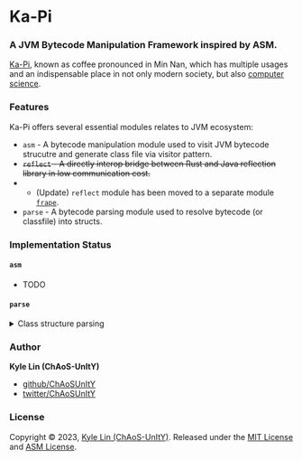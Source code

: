 # Ka-Pi

### A JVM Bytecode Manipulation Framework inspired by ASM.

[Ka-Pi](https://en.wiktionary.org/wiki/ka-pi), known as coffee 
pronounced in Min Nan, which has multiple usages and an indispensable
place in not only modern society, but also [computer science](https://en.wikipedia.org/wiki/Java_(programming_language)).

### Features

Ka-Pi offers several essential modules relates to JVM ecosystem:

- `asm` - A bytecode manipulation module used to visit JVM bytecode strucutre and generate class file via visitor pattern.
- ~~`reflect` - A directly interop bridge between Rust and Java reflection library in low communication cost.~~
- - (Update) `reflect` module has been moved to a separate module [`frape`](https://github.com/ChAoSUnItY/frape).
- `parse` - A bytecode parsing module used to resolve bytecode (or classfile) into structs.

### Implementation Status

#### `asm` 
- TODO

#### `parse`
<details>
    <summary> Class structure parsing </summary>

- [x] Magic Number (0xCAFEBABE)
- [x] Constant Pool
- - [x] Utf8
- - [x] Integer
- - [x] Float
- - [x] Long
- - [x] Double
- - [x] Class
- - [x] String
- - [x] Fieldref
- - [x] Methodref
- - [x] InterfaceMethodref
- - [x] NameAndType
- - [x] MethodHandle
- - [x] MethodType
- - [x] InvokeDynamic
- [x] Access Flags (Class)
- [x] This Class
- [x] Super Class
- [x] Interfaces
- [x] Field
- - [x] Access Flags (Field)
- - [x] Name Index
- - [x] Descriptor Index
- - [x] Attributes (See Class#Attributes)
- [x] Method
- - [x] Access Flags (Method)
- - [x] Name Index
- - [x] Descriptor Index
- - [x] Attributes (See Class#Attributes)
- [x] Attributes
- - [x] Attribute Info
- - - [ ] Critical for JVM
- - - - [x] ConstantValue
- - - - [x] Code
- - - - [x] StackMapTable
- - - - [x] BootstrapMethods
- - - - [ ] NestHost
- - - - [ ] NestMembers
- - - - [ ] PermittedSubclasses
- - - [ ] Critical for Java SE
- - - - [ ] Exceptions
- - - - [ ] InnerClasses
- - - - [ ] EnclosingMethod
- - - - [ ] Synthetic
- - - - [ ] Signature
- - - - [ ] Record
- - - - [x] SourceFile
- - - - [x] LineNumberTable
- - - - [ ] LocalVariableTable
- - - - [ ] LocalVariableTypeTable
- - - [ ] Not critical
- - - - [ ] SourceDebugExtension
- - - - [ ] Deprecated
- - - - [ ] RuntimeVisibleAnnotations
- - - - [ ] RuntimeInvisibleAnnotations
- - - - [ ] RuntimeVisibleParameterAnnotations
- - - - [ ] RuntimeInvisibleParameterAnnotations
- - - - [ ] RuntimeVisibleTypeAnnotations
- - - - [ ] RuntimeInvisibleTypeAnnotations
- - - - [ ] AnnotationDefault
- - - - [ ] MethodParameters
- - - - [ ] Module
- - - - [ ] ModulePackages
- - - - [ ] ModuleMainClass
- - - [x] Custom Attribute (Not described in specification)
</details>

### Author

**Kyle Lin (ChAoS-UnItY)**

* [github/ChAoSUnItY](https://github.com/ChAoSUnItY)
* [twitter/ChAoSUnItY](https://twitter.com/ChAoSUnItY_)

### License

Copyright © 2023, [Kyle Lin (ChAoS-UnItY)](https://github.com/ChAoSUnItY).
Released under the [MIT License](LICENSE) and [ASM License](ASM-LICENSE).
